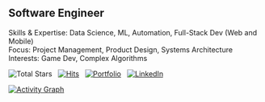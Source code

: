 ## **Software Engineer**
Skills & Expertise: Data Science, ML, Automation, Full-Stack Dev (Web and Mobile)<br>
Focus: Project Management, Product Design, Systems Architecture<br>
Interests: Game Dev, Complex Algorithms

![Total Stars](https://img.shields.io/github/stars/castilloglenn?style=flat&label=Stars&logo=github)
&nbsp;
[![Hits](https://hits.seeyoufarm.com/api/count/incr/badge.svg?url=https%3A%2F%2Fgithub.com%2Fcastilloglenn&count_bg=%230085EA&title_bg=%23555555&icon=github.svg&icon_color=%23FFFFFF&title=Visits&edge_flat=false)](https://hits.seeyoufarm.com)
&nbsp;
[![Portfolio](https://img.shields.io/badge/Portfolio-0A66C2?style=flat&logo=Supabase&logoColor=white)](https://castilloglenn.github.io/)
&nbsp;
[![LinkedIn](https://img.shields.io/badge/LinkedIn-0A66C2?style=flat&logo=linkedin&logoColor=white)](https://www.linkedin.com/in/castilloglenn)

[![Activity Graph](https://github-readme-activity-graph.vercel.app/graph?username=castilloglenn&theme=github-compact&days=30&custom_title=Activity%20over%20the%20past%2030%20days&hide_border=false&height=250&point=28a642)](https://github.com/castilloglenn?tab=repositories)


